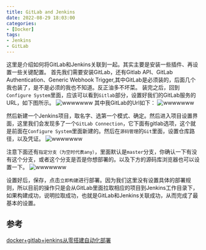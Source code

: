 ```yaml
---
title: GitLab and Jenkins
date: 2022-08-29 18:03:00
categories:
- [Docker]
tags:
- Jenkins
- GitLab
---
```


这里是介绍如何将GitLab和Jenkins关联到一起。其实主要是安装一些插件、再设置一些关键配置。
首先我们需要安装GitLab，还有Gitlab API、GitLab Authentication、Generic Webhook Trigger,其中GitLab是必须装的，后面几个我也装了，是不是必须的我也不知道。反正油多不坏菜。
装完之后，回到`Configure System`里面，应该可以看到`Gitlab`部分，设置好我们的GitLab服务的URL，如下图所示。
![wwwwwww](/blogs/images/src/Snipaste_2022-08-29_23-18-17.png)
其中我GitLab的Url如下：
![wwwwwww](/blogs/images/src/Snipaste_2022-08-29_23-18-45.png)

然后新建一个Jenkins项目，取名字、选第一个模式、确定。然后进入项目设置界面，这里我们会发现多了一个`GitLab Connection`，它下面有gitlab选项，这个就是前面在`Configure System`里面新建的。然后在`源码管理`的`Git`里面，设置仓库路径，以及凭证。
![wwwwwww](/blogs/images/src/Snipaste_2022-08-29_23-43-02.png)

注意下面还有`指定分支（为空时代表any）`，里面默认是`master`分支，你确认一下有没有这个分支，或者这个分支是否是你想部署的。以及下方的源码库浏览器也可以设置一下。
![wwwwwww](/blogs/images/src/Snipaste_2022-08-29_23-47-34.png)

设置好后，保存，点击`立即构建`进行部署。因为我们这里没有设置具体的部署规则，所以目前的操作只是会从GitLab里面拉取相应的项目到Jenkins工作目录下，如果构建成功，说明拉取成功，也就是GitLab和Jenkins关联成功，从而完成了最基本的设置。

## 参考

[docker+gitlab+jenkins从零搭建自动化部署](https://blog.csdn.net/weboof/article/details/104491998)